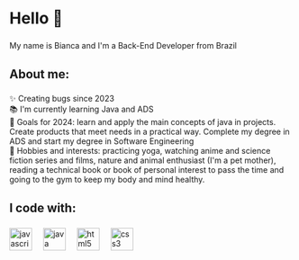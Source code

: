 <h1 align="left">Hello 👋 </h1>

###

<p align="left">My name is Bianca and I'm a Back-End Developer from Brazil</p>

###

<h2 align="left">About me:</h2>

###

<p align="left">✨ Creating bugs since 2023<br>📚 I'm currently learning Java and ADS<br>🎯 Goals for 2024: learn and apply the main concepts of java in projects. Create products that meet needs in a practical way. Complete my degree in ADS and start my degree in Software Engineering<br>🎲 Hobbies and interests: practicing yoga, watching anime and science fiction series and films, nature and animal enthusiast (I'm a pet mother), reading a technical book or book of personal interest to pass the time and going to the gym to keep my body and mind healthy.</p>

###

<h2 align="left">I code with:</h2>

###

<div align="left">
  <img src="https://cdn.jsdelivr.net/gh/devicons/devicon/icons/javascript/javascript-original.svg" height="40" alt="javascript logo"  />
  <img width="12" />
  <img src="https://cdn.jsdelivr.net/gh/devicons/devicon/icons/java/java-original.svg" height="40" alt="java logo"  />
  <img width="12" />
  <img src="https://cdn.jsdelivr.net/gh/devicons/devicon/icons/html5/html5-original.svg" height="40" alt="html5 logo"  />
  <img width="12" />
  <img src="https://cdn.jsdelivr.net/gh/devicons/devicon/icons/css3/css3-original.svg" height="40" alt="css3 logo"  />
</div>

###
